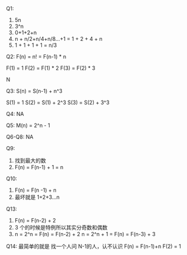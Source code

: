 Q1:
1. 5n
2. 3^n
3. 0+1+2+n
4. n + n/2+n/4+n/8...+1 = 1 + 2 + 4 + n
5. 1 + 1 + 1 + 1 = n/3

Q2:
F(n) = n! = F(n-1) * n 

F(1) = 1
F(2) = F(1) * 2
F(3) = F(2) * 3

N

Q3:
S(n) = S(n-1) + n^3

S(1) = 1
S(2) = S(1) + 2^3
S(3) = S(2) + 3^3


Q4:
NA

Q5:
M(n) = 2^n - 1


Q6-Q8:
NA

Q9:
1. 找到最大的数
2. F(n) = F(n-1) + 1 = n

Q10:
1. F(n) = F(n -1) + n
2. 最坏就是 1+2+3...n

Q13:
1. F(n) = F(n-2) + 2
2. 3 个的时候是特例所以其实分奇数和偶数
3. n = 2^n = F(n) = F(n-2) + 2
n = 2^n + 1 = F(n) = F(n-3) + 3

Q14:
最简单的就是 找一个人问 N-1的人，认不认识
F(n) = F(n-1)+n
F(2) = 1


